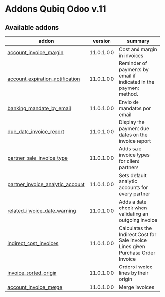 Addons Qubiq Odoo v.11
======================

[//]: # (addons)

Available addons
----------------
addon | version | summary
--- | --- | ---
[account_invoice_margin](account_invoice_margin/) | 11.0.1.0.0 | Cost and margin in invoices
[account_expiration_notification](account_expiration_notification/) | 11.0.1.0.0 | Reminder of payments by email if indicated in the payment method.
[banking_mandate_by_email](banking_mandate_by_email/) | 11.0.1.0.0 | Envio de mandatos por email
[due_date_invoice_report](due_date_invoice_report/) | 11.0.1.0.0 | Display the payment due dates on the invoice report
[partner_sale_invoice_type](partner_sale_invoice_type/) | 11.0.1.0.0 | Adds sale invoice types for client partners
[partner_invoice_analytic_account](partner_invoice_analytic_account/) | 11.0.1.0.0 | Sets default analytic accounts for every partner
[related_invoice_date_warning](related_invoice_date_warning/) | 11.0.1.0.0 | Adds a date check when validating an outgoing invoice
[indirect_cost_invoices](indirect_cost_invoices/) | 11.0.1.0.0 | Calculates the Indirect Cost for Sale Invoice Lines given Purchase Order Invoice
[invoice_sorted_origin](invoice_sorted_origin/) | 11.0.1.0.0 | Orders invoice lines by their origin
[account_invoice_merge](account_invoice_merge/) | 11.0.1.0.0 | Merge invoices

[//]: # (end addons)
